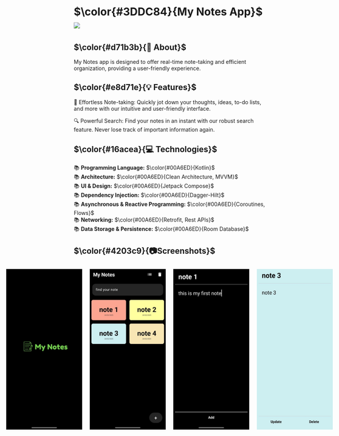 # $\color{#3DDC84}{My Notes  App}$  <img height="40" src="https://user-images.githubusercontent.com/25181517/117269608-b7dcfb80-ae58-11eb-8e66-6cc8753553f0.png" />

## $\color{#d71b3b}{🚀 About}$

My Notes app is designed to offer real-time note-taking and efficient organization, providing a user-friendly experience.


## $\color{#e8d71e}{💡 Features}$

📝 Effortless Note-taking: Quickly jot down your thoughts, ideas, to-do lists, and more with our intuitive and user-friendly interface.

🔍 Powerful Search: Find your notes in an instant with our robust search feature. Never lose track of important information again.


## $\color{#16acea}{💻 Technologies}$

📚 <b>Programming Language:</b> $\color{#00A6ED}{Kotlin}$
<br>
📚 <b>Architecture:</b> $\color{#00A6ED}{Clean Architecture, MVVM}$ 
<br>
📚 <b>UI & Design:</b> $\color{#00A6ED}{Jetpack  Compose}$
<br>
📚 <b>Dependency Injection:</b> $\color{#00A6ED}{Dagger-Hilt}$   
📚 <b>Asynchronous & Reactive Programming:</b> $\color{#00A6ED}{Coroutines, Flows}$
<br>
📚 <b>Networking:</b> $\color{#00A6ED}{Retrofit, Rest APIs}$    
📚 <b>Data Storage & Persistence:</b> $\color{#00A6ED}{Room Database}$ 

## $\color{#4203c9}{📷Screenshots}$
<div style="display: flex; justify-content: center;">
 <img src="https://github.com/abdelrahmanmohamed19/My-Notes/blob/master/screenshots/1.jpeg" width="200" hspace="10" vspace="10">
<img src="https://github.com/abdelrahmanmohamed19/My-Notes/blob/master/screenshots/2.jpeg" width="200" hspace="10" vspace="10">
 <img src="https://github.com/abdelrahmanmohamed19/My-Notes/blob/master/screenshots/3.jpeg" width="200" hspace="10" vspace="10">
 <img src="https://github.com/abdelrahmanmohamed19/My-Notes/blob/master/screenshots/4.jpeg" width="200" hspace="10" vspace="10">
  </div>
